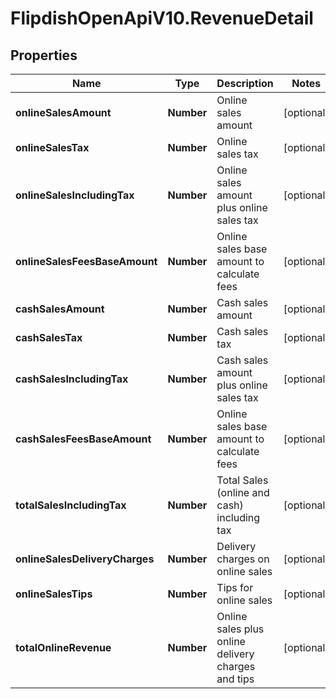 # FlipdishOpenApiV10.RevenueDetail

## Properties
Name | Type | Description | Notes
------------ | ------------- | ------------- | -------------
**onlineSalesAmount** | **Number** | Online sales amount | [optional] 
**onlineSalesTax** | **Number** | Online sales tax | [optional] 
**onlineSalesIncludingTax** | **Number** | Online sales amount plus online sales tax | [optional] 
**onlineSalesFeesBaseAmount** | **Number** | Online sales base amount to calculate fees | [optional] 
**cashSalesAmount** | **Number** | Cash sales amount | [optional] 
**cashSalesTax** | **Number** | Cash sales tax | [optional] 
**cashSalesIncludingTax** | **Number** | Cash sales amount plus online sales tax | [optional] 
**cashSalesFeesBaseAmount** | **Number** | Online sales base amount to calculate fees | [optional] 
**totalSalesIncludingTax** | **Number** | Total Sales (online and cash) including tax | [optional] 
**onlineSalesDeliveryCharges** | **Number** | Delivery charges on online sales | [optional] 
**onlineSalesTips** | **Number** | Tips for online sales | [optional] 
**totalOnlineRevenue** | **Number** | Online sales plus online delivery charges and tips | [optional] 


